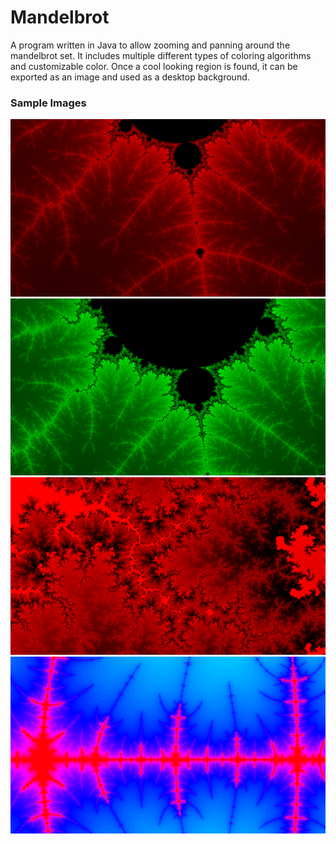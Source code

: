 # Mandelbrot
A program written in Java to allow zooming and panning around the mandelbrot set. 
It includes multiple different types of coloring algorithms and customizable color. 
Once a cool looking region is found, it can be exported as an image and used as a desktop background.

### Sample Images
![](Mandelbrot2/sample_images/mandelbrot_original.png)
![](Mandelbrot2/sample_images/mandelbrots.png)
![](Mandelbrot2/sample_images/mandelbrot_normalized.png)
![](Mandelbrot2/sample_images/mandelbrot6.png)
